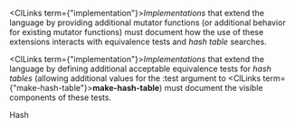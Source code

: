  



<ClLinks  term={"implementation"}><i>Implementations</i></ClLinks> that extend the language by providing additional mutator functions (or additional behavior for existing mutator functions) must document how the use of these extensions interacts with equivalence tests and *hash table* searches. 



<ClLinks  term={"implementation"}><i>Implementations</i></ClLinks> that extend the language by defining additional acceptable equivalence tests for *hash tables* (allowing additional values for the :test argument to <ClLinks  term={"make-hash-table"}><b>make-hash-table</b></ClLinks>) must document the visible components of these tests. 



Hash 



 



 



